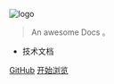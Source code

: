 <!-- _coverpage.md -->

![logo]()

> An awesome Docs 。

- 技术文档

[GitHub](https://github.com/XCHLX/Docs)
[开始浏览](/Net/README)
